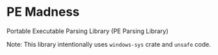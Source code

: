# PE Madness

Portable Executable Parsing Library (PE Parsing Library)

Note: This library intentionally uses `windows-sys` crate and `unsafe` code.
